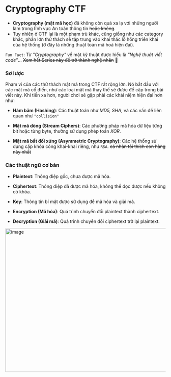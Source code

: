 
# Cryptography CTF 
* **Cryptography (mật mã học)** đã không còn quá xa lạ với những người làm trong lĩnh vực An toàn thông tin ~~hoặc không~~. 
* Tuy nhiên ở CTF lại là một phạm trù khác, cũng giống như các category khác, phần lớn thử thách sẽ tập trung vào khai thác lỗ hổng triển khai của hệ thống (ở đây là những thuật toán mã hoá hiện đại). 

`Fun Fact`: Từ _"Cryptography"_ về mặt kỹ thuật được hiểu là _"Nghệ thuật viết code"_... ~~Xem hết Series này để trở thành nghệ nhân~~ 🌝

### Sơ lược 

Phạm vi của các thử thách mật mã trong CTF rất rộng lớn. Nó bắt đầu với các mật mã cổ điển, như các loại mật mã thay thế sẽ được đề cập trong bài viết này. Khi tiến xa hơn, người chơi sẽ gặp phải các khái niệm hiện đại hơn như:   

- **Hàm băm (Hashing)**: Các thuật toán như _MD5, SHA_, và các vấn đề liên quan như ``"collision"``

- **Mật mã dòng (Stream Ciphers)**: Các phương pháp mã hóa dữ liệu từng bit hoặc từng byte, thường sử dụng phép toán _XOR_. 
- **Mật mã bất đối xứng (Asymmetric Cryptography)**: Các hệ thống sử dụng cặp khóa công khai-khai riêng, như `RSA`. ~~cá nhân tôi thích con hàng này nhất~~  

### Các thuật ngữ cơ bản
-   **Plaintext**: Thông điệp gốc, chưa được mã hóa.

-   **Ciphertext**: Thông điệp đã được mã hóa, không thể đọc được nếu không có khóa.

-   **Key**: Thông tin bí mật được sử dụng để mã hóa và giải mã.

-   **Encryption (Mã hóa)**: Quá trình chuyển đổi plaintext thành ciphertext.
  
-   **Decryption (Giải mã)**: Quá trình chuyển đổi ciphertext trở lại plaintext.

<img width="1000" height="450" alt="image" src="https://github.com/user-attachments/assets/55c9a0f4-f2bd-4c9e-9f81-13a89d2ff111" />
